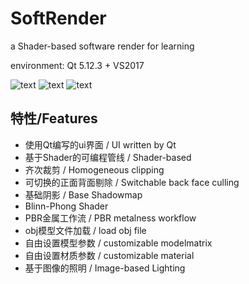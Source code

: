 # SoftRender

a Shader-based software render for learning

environment: Qt 5.12.3 + VS2017


![text](https://github.com/SilverClawko/SoftRender/blob/newVersion/ss1.png)
![text](https://github.com/SilverClawko/SoftRender/blob/newVersion/ss3.png)
![text](https://github.com/SilverClawko/SoftRender/blob/newVersion/ss4.png)


## 特性/Features

* 使用Qt编写的ui界面  /  UI written by Qt
* 基于Shader的可编程管线 / Shader-based
* 齐次裁剪 / Homogeneous clipping
* 可切换的正面背面剔除 / Switchable back face culling
* 基础阴影 / Base Shadowmap
* Blinn-Phong Shader
* PBR金属工作流 / PBR metalness workflow
* obj模型文件加载 / load obj file
* 自由设置模型参数 / customizable modelmatrix
* 自由设置材质参数 / customizable material
* 基于图像的照明 / Image-based Lighting
